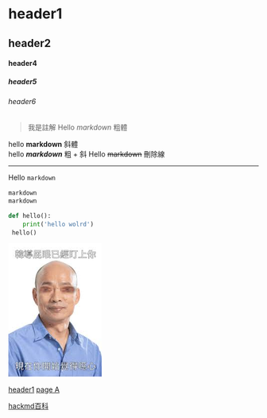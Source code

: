 # header1
## header2
#### header4
##### header5
###### header6

 >我是註解
Hello *markdown* 粗體

hello **markdown** 斜體  
hello ***markdown*** 粗 + 斜
Hello ~~markdown~~ 刪除線

---
Hello `markdown`


```
markdown
markdown
```

```python
def hello():
    print('hello wolrd')
 hello()
 ```

 ![](./韓.png)

 [header1](#header1)
 [page A](./a.md)


[hackmd百科](https://hackmd.io/@eMP9zQQ0Qt6I8Uqp2Vqy6w/SyiOheL5N/%2FBVqowKshRH246Q7UDyodFA?type=book)
